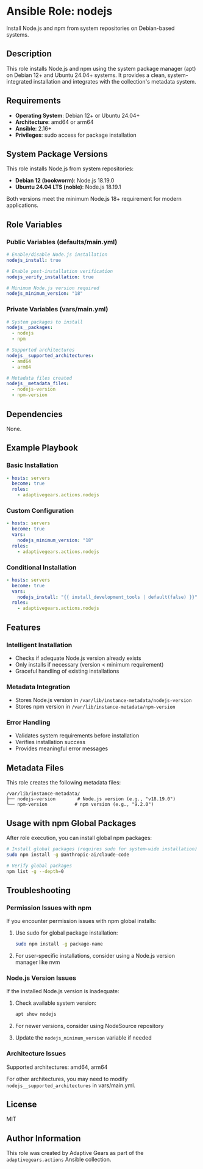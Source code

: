 # Ansible Role: nodejs

Install Node.js and npm from system repositories on Debian-based systems.

## Description

This role installs Node.js and npm using the system package manager (apt) on Debian 12+ and Ubuntu 24.04+ systems. It provides a clean, system-integrated installation and integrates with the collection's metadata system.

## Requirements

- **Operating System**: Debian 12+ or Ubuntu 24.04+
- **Architecture**: amd64 or arm64
- **Ansible**: 2.16+
- **Privileges**: sudo access for package installation

## System Package Versions

This role installs Node.js from system repositories:

- **Debian 12 (bookworm)**: Node.js 18.19.0
- **Ubuntu 24.04 LTS (noble)**: Node.js 18.19.1

Both versions meet the minimum Node.js 18+ requirement for modern applications.

## Role Variables

### Public Variables (defaults/main.yml)

```yaml
# Enable/disable Node.js installation
nodejs_install: true

# Enable post-installation verification
nodejs_verify_installation: true

# Minimum Node.js version required
nodejs_minimum_version: "18"
```

### Private Variables (vars/main.yml)

```yaml
# System packages to install
nodejs__packages:
  - nodejs
  - npm

# Supported architectures
nodejs__supported_architectures:
  - amd64
  - arm64

# Metadata files created
nodejs__metadata_files:
  - nodejs-version
  - npm-version
```

## Dependencies

None.

## Example Playbook

### Basic Installation

```yaml
- hosts: servers
  become: true
  roles:
    - adaptivegears.actions.nodejs
```

### Custom Configuration

```yaml
- hosts: servers
  become: true
  vars:
    nodejs_minimum_version: "18"
  roles:
    - adaptivegears.actions.nodejs
```

### Conditional Installation

```yaml
- hosts: servers
  become: true
  vars:
    nodejs_install: "{{ install_development_tools | default(false) }}"
  roles:
    - adaptivegears.actions.nodejs
```

## Features

### Intelligent Installation
- Checks if adequate Node.js version already exists
- Only installs if necessary (version < minimum requirement)
- Graceful handling of existing installations

### Metadata Integration
- Stores Node.js version in `/var/lib/instance-metadata/nodejs-version`
- Stores npm version in `/var/lib/instance-metadata/npm-version`

### Error Handling
- Validates system requirements before installation
- Verifies installation success
- Provides meaningful error messages

## Metadata Files

This role creates the following metadata files:

```
/var/lib/instance-metadata/
├── nodejs-version        # Node.js version (e.g., "v18.19.0")
└── npm-version          # npm version (e.g., "9.2.0")
```

## Usage with npm Global Packages

After role execution, you can install global npm packages:

```bash
# Install global packages (requires sudo for system-wide installation)
sudo npm install -g @anthropic-ai/claude-code

# Verify global packages
npm list -g --depth=0
```

## Troubleshooting

### Permission Issues with npm
If you encounter permission issues with npm global installs:

1. Use sudo for global package installation:
   ```bash
   sudo npm install -g package-name
   ```

2. For user-specific installations, consider using a Node.js version manager like nvm

### Node.js Version Issues
If the installed Node.js version is inadequate:

1. Check available system version:
   ```bash
   apt show nodejs
   ```

2. For newer versions, consider using NodeSource repository
3. Update the `nodejs_minimum_version` variable if needed

### Architecture Issues
Supported architectures: amd64, arm64

For other architectures, you may need to modify `nodejs__supported_architectures` in vars/main.yml.

## License

MIT

## Author Information

This role was created by Adaptive Gears as part of the `adaptivegears.actions` Ansible collection.